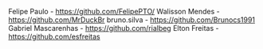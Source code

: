Felipe Paulo - https://github.com/FelipePTO/
Walisson Mendes  - https://github.com/MrDuckBr
bruno.silva - https://github.com/Brunocs1991
Gabriel Mascarenhas - https://github.com/rialbeg
Elton Freitas - https://github.com/esfreitas